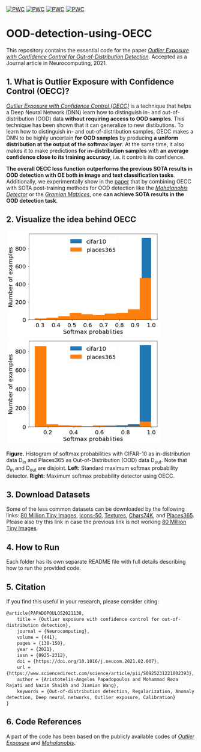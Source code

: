 [![PWC](https://img.shields.io/endpoint.svg?url=https://paperswithcode.com/badge/simultaneous-classification-and-novelty/out-of-distribution-detection-on-cifar-10)](https://paperswithcode.com/sota/out-of-distribution-detection-on-cifar-10?p=simultaneous-classification-and-novelty)
[![PWC](https://img.shields.io/endpoint.svg?url=https://paperswithcode.com/badge/simultaneous-classification-and-novelty/out-of-distribution-detection-on-cifar-100)](https://paperswithcode.com/sota/out-of-distribution-detection-on-cifar-100?p=simultaneous-classification-and-novelty)
[![PWC](https://img.shields.io/endpoint.svg?url=https://paperswithcode.com/badge/simultaneous-classification-and-novelty/out-of-distribution-detection-on-cifar-100-vs)](https://paperswithcode.com/sota/out-of-distribution-detection-on-cifar-100-vs?p=simultaneous-classification-and-novelty)
[![PWC](https://img.shields.io/endpoint.svg?url=https://paperswithcode.com/badge/simultaneous-classification-and-novelty/out-of-distribution-detection-on-20)](https://paperswithcode.com/sota/out-of-distribution-detection-on-20?p=simultaneous-classification-and-novelty)

# OOD-detection-using-OECC

This repository contains the essential code for the paper [_Outlier Exposure with Confidence Control for Out-of-Distribution Detection_](https://arxiv.org/abs/1906.03509). Accepted as a Journal article in Neurocomputing, 2021.


## 1. What is Outlier Exposure with Confidence Control (OECC)?
[_Outlier Exposure with Confidence Control (OECC)_](https://arxiv.org/abs/1906.03509) is a technique that helps a Deep Neural Network (DNN) learn how to distinguish in- and out-of-distribution (OOD) data <b>without requiring access to OOD samples</b>. This technique has been shown that it can generalize to new distibutions. To learn how to distinguish in- and out-of-distribution samples, OECC makes a DNN to be highly uncertain <b>for OOD samples</b> by producing <b>a uniform distribution at the output of the softmax layer</b>. At the same time, it also makes it to make predictions <b>for in-distribution samples</b> with <b>an average confidence close to its training accuracy</b>, i.e. it controls its confidence. 

<b>The overall OECC loss function outperforms the previous SOTA results in OOD detection with OE both in image and text classification tasks</b>. Additionally, we experimentally show in the [paper](https://arxiv.org/abs/1906.03509) that by combining OECC with SOTA post-training methods for OOD detection like the [_Mahalanobis Detector_](https://github.com/pokaxpoka/deep_Mahalanobis_detector) or the [_Gramian Matrices_](https://arxiv.org/abs/1912.12510), one <b>can achieve SOTA results in the OOD detection task</b>. 


## 2. Visualize the idea behind OECC

<p float="left">
  <img src="/baseline_cifar10_places365_distribution.png" width="410" /> 
  <img src="/OECC_cifar10_places365_distribution.png" width="410" />
</p>
<b>Figure.</b> Histogram of softmax probabilities with CIFAR-10 as in-distribution data D<sub>in</sub> and Places365 as Out-of-Distribution (OOD) data D<sub>out</sub>. Note that D<sub>in</sub> and D<sub>out</sub> are disjoint. <b>Left:</b> Standard maximum softmax probability detector. <b>Right:</b> Maximum softmax probability detector using OECC.  
    

## 3. Download Datasets

Some of the less common datasets can be downloaded by the following links: [80 Million Tiny Images](http://horatio.cs.nyu.edu/mit/tiny/data/tiny_images.bin), [Icons-50](https://github.com/hendrycks/robustness),
[Textures](https://www.robots.ox.ac.uk/~vgg/data/dtd/), [Chars74K](http://www.ee.surrey.ac.uk/CVSSP/demos/chars74k/EnglishImg.tgz), and [Places365](http://places2.csail.mit.edu/download.html). Please also try this link in case the previous link is not working [80 Million Tiny Images](http://www.archive.org/download/80-million-tiny-images-2-of-2/tiny_images.bin).


## 4. How to Run

Each folder has its own separate README file with full details describing how to run the provided code.


## 5. Citation

If you find this useful in your research, please consider citing:

    @article{PAPADOPOULOS2021138,
        title = {Outlier exposure with confidence control for out-of-distribution detection},
        journal = {Neurocomputing},
        volume = {441},
        pages = {138-150},
        year = {2021},
        issn = {0925-2312},
        doi = {https://doi.org/10.1016/j.neucom.2021.02.007},
        url = {https://www.sciencedirect.com/science/article/pii/S0925231221002393},
        author = {Aristotelis-Angelos Papadopoulos and Mohammad Reza Rajati and Nazim Shaikh and Jiamian Wang},
        keywords = {Out-of-distribution detection, Regularization, Anomaly detection, Deep neural networks, Outlier exposure, Calibration}
    }

## 6. Code References

A part of the code has been based on the publicly available codes of [_Outlier Exposure_](https://github.com/hendrycks/outlier-exposure) and [_Mahalanobis_](https://github.com/pokaxpoka/deep_Mahalanobis_detector).
